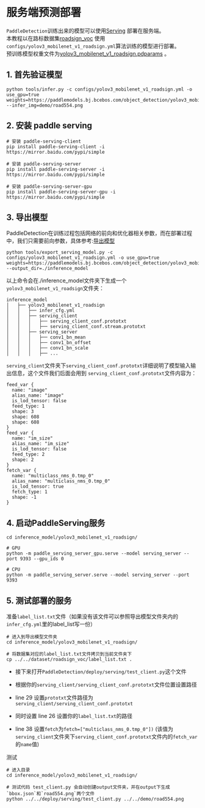 # 服务端预测部署

`PaddleDetection`训练出来的模型可以使用[Serving](https://github.com/PaddlePaddle/Serving) 部署在服务端。  
本教程以在路标数据集[roadsign_voc](https://paddlemodels.bj.bcebos.com/object_detection/roadsign_voc.tar) 使用`configs/yolov3_mobilenet_v1_roadsign.yml`算法训练的模型进行部署。  
预训练模型权重文件为[yolov3_mobilenet_v1_roadsign.pdparams](https://paddlemodels.bj.bcebos.com/object_detection/yolov3_mobilenet_v1_roadsign.pdparams) 。

## 1. 首先验证模型
```
python tools/infer.py -c configs/yolov3_mobilenet_v1_roadsign.yml -o use_gpu=true weights=https://paddlemodels.bj.bcebos.com/object_detection/yolov3_mobilenet_v1_roadsign.pdparams --infer_img=demo/road554.png
```

## 2. 安装 paddle serving
```
# 安装 paddle-serving-client
pip install paddle-serving-client -i https://mirror.baidu.com/pypi/simple

# 安装 paddle-serving-server
pip install paddle-serving-server -i https://mirror.baidu.com/pypi/simple

# 安装 paddle-serving-server-gpu
pip install paddle-serving-server-gpu -i https://mirror.baidu.com/pypi/simple
```

## 3. 导出模型
PaddleDetection在训练过程包括网络的前向和优化器相关参数，而在部署过程中，我们只需要前向参数，具体参考:[导出模型](https://github.com/PaddlePaddle/PaddleDetection/blob/master/docs/advanced_tutorials/deploy/EXPORT_MODEL.md)

```
python tools/export_serving_model.py -c configs/yolov3_mobilenet_v1_roadsign.yml -o use_gpu=true weights=https://paddlemodels.bj.bcebos.com/object_detection/yolov3_mobilenet_v1_roadsign.pdparams --output_dir=./inference_model
```

以上命令会在./inference_model文件夹下生成一个`yolov3_mobilenet_v1_roadsign`文件夹：
```
inference_model
│   ├── yolov3_mobilenet_v1_roadsign
│   │   ├── infer_cfg.yml
│   │   ├── serving_client
│   │   │   ├── serving_client_conf.prototxt
│   │   │   ├── serving_client_conf.stream.prototxt
│   │   ├── serving_server
│   │   │   ├── conv1_bn_mean
│   │   │   ├── conv1_bn_offset
│   │   │   ├── conv1_bn_scale
│   │   │   ├── ...
```

`serving_client`文件夹下`serving_client_conf.prototxt`详细说明了模型输入输出信息，这个文件我们后面会用到
`serving_client_conf.prototxt`文件内容为：
```
feed_var {
  name: "image"
  alias_name: "image"
  is_lod_tensor: false
  feed_type: 1
  shape: 3
  shape: 608
  shape: 608
}
feed_var {
  name: "im_size"
  alias_name: "im_size"
  is_lod_tensor: false
  feed_type: 2
  shape: 2
}
fetch_var {
  name: "multiclass_nms_0.tmp_0"
  alias_name: "multiclass_nms_0.tmp_0"
  is_lod_tensor: true
  fetch_type: 1
  shape: -1
}
```

## 4. 启动PaddleServing服务

```
cd inference_model/yolov3_mobilenet_v1_roadsign/

# GPU
python -m paddle_serving_server_gpu.serve --model serving_server --port 9393 --gpu_ids 0

# CPU
python -m paddle_serving_server.serve --model serving_server --port 9393
```

## 5. 测试部署的服务
准备`label_list.txt`文件（如果没有该文件可以参照导出模型文件夹内的`infer_cfg.yml`里的label_list写一份）

```
# 进入到导出模型文件夹
cd inference_model/yolov3_mobilenet_v1_roadsign/

# 将数据集对应的label_list.txt文件拷贝到当前文件夹下
cp ../../dataset/roadsign_voc/label_list.txt .
```

* 接下来打开`PaddleDetection/deploy/serving/test_client.py`这个文件

* 根据你的`serving_client/serving_client_conf.prototxt`文件位置设置路径
* line 29 设置`prototxt`文件路径为`serving_client/serving_client_conf.prototxt`   

* 同时设置 line 26 设置你的`label_list.txt`的路径

* line 38 设置`fetch`为`fetch=["multiclass_nms_0.tmp_0"])`  (该值为`serving_client`文件夹下`serving_client_conf.prototxt`文件内的`fetch_var`的`name`值)

测试
```
# 进入目录
cd inference_model/yolov3_mobilenet_v1_roadsign/

# 测试代码 test_client.py 会自动创建output文件夹，并在output下生成`bbox.json`和`road554.png`两个文件
python ../../deploy/serving/test_client.py ../../demo/road554.png
```